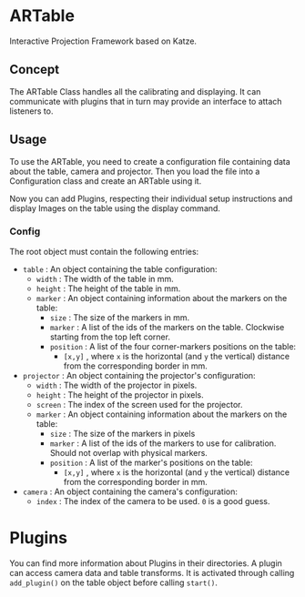 # ARTable
Interactive Projection Framework based on Katze.

## Concept
The ARTable Class handles all the calibrating and displaying. It can 
communicate with plugins that in turn may provide an interface to attach
listeners to.

## Usage
To use the ARTable, you need to create a configuration file containing
data about the table, camera and projector. Then you load the file into
a Configuration class and create an ARTable using it. 

Now you can add Plugins, respecting their individual setup instructions
and display Images on the table using the display command.


### Config
The root object must contain the following entries:
* `table` : An object containing the table configuration:
  * `width` : The width of the table in mm.
  * `height` : The height of the table in mm.
  * `marker` : An object containing information about the markers on the table:
    * `size` : The size of the markers in mm.
    * `marker` : A list of the ids of the markers on the table. Clockwise starting from the top left corner.
    * `position` : A list of the four corner-markers positions on the table:
      * `[x,y]` , where `x` is the horizontal (and `y` the vertical) distance from the corresponding border in mm.
* `projector` : An object containing the projector's configuration:
  * `width` : The width of the projector in pixels.
  * `height` : The height of the projector in pixels.
  * `screen` : The index of the screen used for the projector.
  * `marker` : An object containing information about the markers on the table:  
    * `size` : The size of the markers in pixels
    * `marker` : A list of the ids of the markers to use for calibration. Should not overlap with physical markers.
    * `position` : A list of the marker's positions on the table:
      * `[x,y]` , where `x` is the horizontal (and `y` the vertical) distance from the corresponding border in mm.
* `camera` : An object containing the camera's configuration:
  * `index` : The index of the camera to be used. `0` is a good guess.

# Plugins
You can find more information about Plugins in their directories.
A plugin can access camera data and table transforms. 
It is activated through calling `add_plugin()` on the table object before calling `start()`.